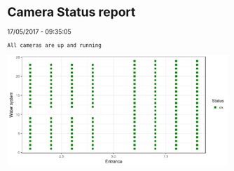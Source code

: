 Camera Status report
================
17/05/2017 - 09:35:05

    All cameras are up and running

![](camreport_files/figure-markdown_github/unnamed-chunk-2-1.png)

